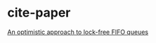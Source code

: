# cite-paper

[An optimistic approach to lock-free FIFO queues](https://people.csail.mit.edu/edya/publications/OptimisticFIFOQueue-journal.pdf)